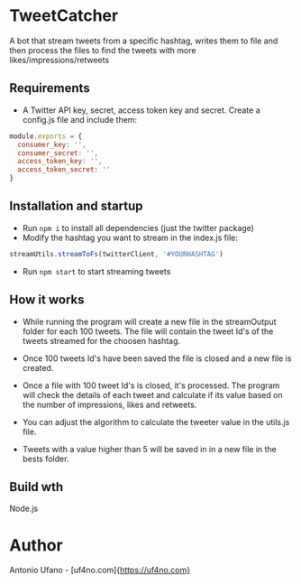# TweetCatcher

A bot that stream tweets from a specific hashtag, writes them to file and then process the files to find the tweets with more likes/impressions/retweets

## Requirements
- A Twitter API key, secret, access token key and secret. Create a config.js file and include them:

```javascript
module.exports = {
  consumer_key: '',
  consumer_secret: '',
  access_token_key: '',
  access_token_secret: ''
}

```

## Installation and startup

- Run ``` npm i ``` to install all dependencies (just the twitter package)
- Modify the hashtag you want to stream in the index.js file:
```javascript
streamUtils.streamToFs(twitterClient, '#YOURHASHTAG')
```
- Run ```npm start``` to start streaming tweets


## How it works
- While running the program will create a new file in the streamOutput folder for each 100 tweets. The file will contain the tweet Id's of the tweets streamed for the choosen hashtag.

- Once 100 tweets Id's have been saved the file is closed and a new file is created.

- Once a file with 100 tweet Id's is closed, it's processed. The program will check the details of each tweet and calculate if its value based on the number of impressions, likes and retweets. 
- You can adjust the algorithm to calculate the tweeter value in the utils.js file.
- Tweets with a value higher than 5 will be saved in in a new file in the bests folder.


## Build wth
Node.js

# Author

Antonio Ufano - [uf4no.com]{https://uf4no.com}


